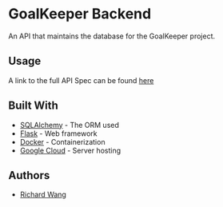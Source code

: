 # GoalKeeper Backend

An API that maintains the database for the GoalKeeper project.

## Usage

A link to the full API Spec can be found [here](https://paper.dropbox.com/doc/GoalKeeper-API-Spec--AS7PspOfFNUfAe53Jn032H6qAg-CrsHYKwhBpOZc3oiUL6pb)

## Built With

* [SQLAlchemy](https://www.sqlalchemy.org/) - The ORM used
* [Flask](http://flask.pocoo.org/) - Web framework
* [Docker](https://www.docker.com/) - Containerization
* [Google Cloud](https://cloud.google.com/) - Server hosting

## Authors
* [Richard Wang](https://github.com/richardlwang)
